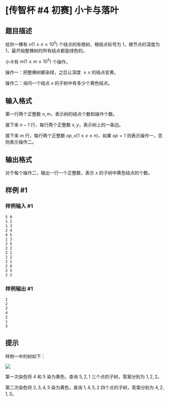 # [传智杯 #4 初赛] 小卡与落叶

## 题目描述

给你一棵有 $n(1\le n\le 10^5)$ 个结点的有根树，根结点标号为 $1$，根节点的深度为 $1$，最开始整棵树的所有结点都是绿色的。

小卡有 $m(1\le m \le 10^5)$ 个操作。

操作一：把整棵树都染绿，之后让深度 $\ge x$ 的结点变黄。

操作二：询问一个结点 $x$ 的子树中有多少个黄色结点。

## 输入格式

第一行两个正整数 $n,m$，表示树的结点个数和操作个数。

接下来 $n-1$ 行，每行两个正整数 $x,y$，表示树上的一条边。

接下来 $m$ 行，每行两个正整数 $op,x(1\le x\le n)$，如果 $op=1$ 则表示操作一，否则表示操作二。

## 输出格式

对于每个操作二，输出一行一个正整数，表示 $x$ 的子树中黄色结点的个数。

## 样例 #1

### 样例输入 #1
```
5 9
1 2
1 3
2 4
4 5
1 3
2 5
2 2
2 1
1 2
2 1
2 4
2 5
2 2
```

### 样例输出 #1

```
1
2
2
4
2
1
3
```

## 提示

样例一中的树如下：

![](https://cdn.luogu.com.cn/upload/image_hosting/5paln9hs.png)

第一次染色将 $4$ 和 $5$ 染为黄色，查询 $5,2,1$ 三个点的子树，答案分别为 $1,2,2$。

第二次染色将 $2,3,4,5$ 染为黄色，查询 $1,4,5,2$ 四个点的子树，答案分别为 $4,2,1,3$。
